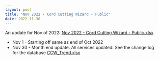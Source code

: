 ```yaml
---
layout: post
title: "Nov 2022 - Cord Cutting Wizard - Public"
date: 2022-11-30
---
```

<p>An update for Nov of 2022: <a href="/Nov 2022 - Cord Cutting Wizard - Public.xlsx">Nov 2022 - Cord Cutting Wizard - Public.xlsx</a>
  <p>
    <ul>
      <li>Nov 1 - Starting off same as end of Oct 2022
      <li>Nov 30 - Month end update. All services updated. See the change log for the database <a href="/CCW_Trend.xlsx">CCW_Trend.xlsx</a>
    </ul>
